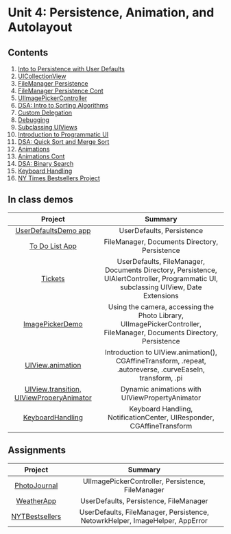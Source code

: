 
# Unit 4: Persistence, Animation, and Autolayout

## Contents

1. [Into to Persistence with User Defaults](./intro-to-persistence-with-userdefaults/README.md)
2. [UICollectionView](./uicollectionview/README.md)
3. [FileManager Persistence](./filemanager-persistence/README.md)
4. [FileManager Persistence Cont](./filemanager-persistence-continued/README.md)
5. [UIImagePickerController](./uiimagepickercontroller/README.md)
6. [DSA: Intro to Sorting Algorithms](https://github.com/joinpursuit/DSA-Curriculum/blob/master/bubble_sort/ios/README.md)
7. [Custom Delegation](./custom-delegation/README.md)
8. [Debugging](./debugging/README.md)
9. [Subclassing UIViews](./subclassing-uiviews/README.md)
10. [Introduction to Programmatic UI](./introduction-to-programmatic-ui/README.md)
11. [DSA: Quick Sort and Merge Sort](https://github.com/joinpursuit/DSA-Curriculum/blob/master/merge_sort/ios/README.md)
12. [Animations](./animations/README.md)
13. [Animations Cont](./animations-continued/README.md)
14. [DSA: Binary Search](https://github.com/joinpursuit/DSA-Curriculum/blob/master/binary_search/ios/README.md)
15. [Keyboard Handling](./keyboard-handling/README.md)
16. [NY Times Bestsellers Project](https://github.com/joinpursuit/Pursuit-Core-iOS-New-York-Times-Bestsellers)


## In class demos

| Project | Summary |
|:-------:|:------:|
| [UserDefaultsDemo app](https://github.com/joinpursuit/Pursuit-Core-iOS-UserDefaults-Demo) | UserDefaults, Persistence |
| [To Do List App](https://github.com/joinpursuit/Pursuit-Core-iOS-To-Do-List) | FileManager, Documents Directory, Persistence |
| [Tickets](https://github.com/joinpursuit/Pursuit-Core-iOS-Tickets) | UserDefaults, FileManager, Documents Directory, Persistence, UIAlertController, Programmatic UI, subclassing UIView, Date Extensions |
| [ImagePickerDemo](https://github.com/joinpursuit/Pursuit-Core-iOS-ImagePickerDemo) | Using the camera, accessing the Photo Library, UIImagePickerController, FileManager, Documents Directory, Persistence |
| [UIView.animation](https://github.com/joinpursuit/Pursuit-Core-iOS-UIView-Animations-Intro) | Introduction to UIView.animation(), CGAffineTransform, .repeat, .autoreverse, .curveEaseIn, transform, .pi |
| [UIView.transition, UIViewProperyAnimator](https://github.com/joinpursuit/Pursuit-Core-iOS-UIView-Animations-Continued) | Dynamic animations with UIViewPropertyAnimator |
| [KeyboardHandling](https://github.com/joinpursuit/Pursuit-Core-iOS-Keyboard-Handling) | Keyboard Handling, NotificationCenter, UIResponder, CGAffineTransform |


## Assignments

| Project | Summary |
|:-------:|:------:|
| [PhotoJournal](https://github.com/joinpursuit/Pursuit-Core-iOS-PhotoJournal-Assignment) | UIImagePickerController, Persistence, FileManager |
| [WeatherApp](https://github.com/joinpursuit/Pursuit-Core-iOS-WeatherApp) | UserDefaults, Persistence, FileManager |
| [NYTBestsellers](https://github.com/joinpursuit/Pursuit-Core-iOS-New-York-Times-Bestsellers) | UserDefaults, FileManager, Persistence, NetowrkHelper, ImageHelper, AppError |

